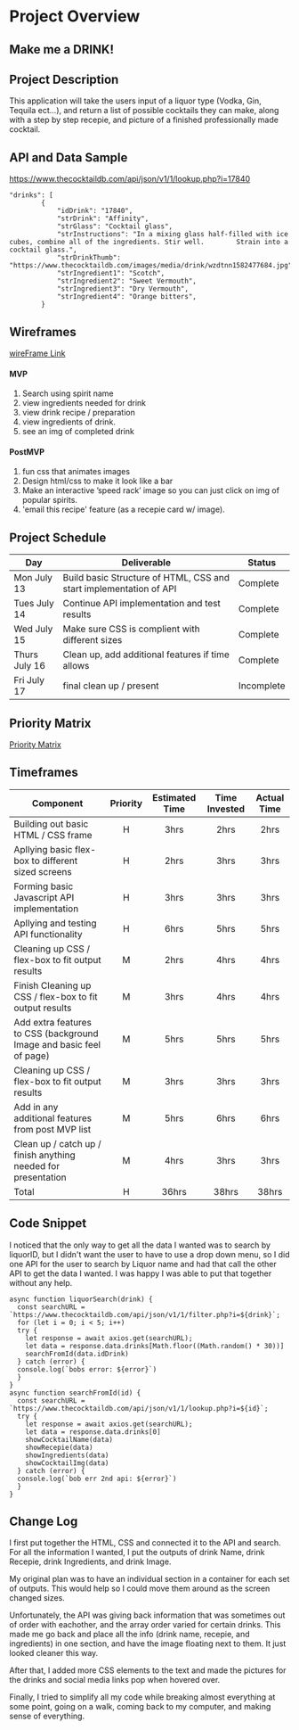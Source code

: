# Project Overview

##  Make me a DRINK!


## Project Description

This application will take the users input of a liquor type (Vodka, Gin, Tequila ect...), and return a list of possible 
cocktails they can make, along with a step by step recepie, and picture of a finished professionally made cocktail.

## API and Data Sample

https://www.thecocktaildb.com/api/json/v1/1/lookup.php?i=17840

```
"drinks": [
        {
            "idDrink": "17840",
            "strDrink": "Affinity",
            "strGlass": "Cocktail glass",
            "strInstructions": "In a mixing glass half-filled with ice cubes, combine all of the ingredients. Stir well. 		Strain into a cocktail glass.",
            "strDrinkThumb": "https://www.thecocktaildb.com/images/media/drink/wzdtnn1582477684.jpg",
            "strIngredient1": "Scotch",
            "strIngredient2": "Sweet Vermouth",
            "strIngredient3": "Dry Vermouth",
            "strIngredient4": "Orange bitters",
	    }
```

## Wireframes

[wireFrame Link](https://wireframe.cc/JDtQ9f)


#### MVP 

1. Search using spirit name 
2. view ingredients needed for drink 
3. view drink recipe / preparation 
4. view ingredients of drink. 
5. see an img of completed drink

#### PostMVP  

1. fun css that animates images
2. Design html/css to make it look like a bar
3. Make an interactive ’speed rack’ image so you can just click on img of popular spirits.
4. 'email this recipe' feature (as a recepie card w/ image).

## Project Schedule

|  Day | Deliverable | Status
|---|---| ---|
|Mon July 13| Build basic Structure of HTML, CSS and start implementation of API | Complete
|Tues July 14| Continue API implementation and test results  | Complete
|Wed July 15| Make sure CSS is complient with different sizes  | Complete
|Thurs July 16| Clean up, add additional features if time allows | Complete
|Fri July 17| final clean up / present | Incomplete

## Priority Matrix

[Priority Matrix](https://drive.google.com/file/d/1I8h4LY3Nndz2afWAAJcvyN-wVZEoDX9R/view?usp=sharing)

## Timeframes

| Component | Priority | Estimated Time | Time Invested | Actual Time |
| --- | :---: |  :---: | :---: | :---: |
| Building out basic HTML / CSS frame | H | 3hrs| 2hrs | 2hrs |
| Apllying basic flex-box to different sized screens | H | 2hrs| 3hrs | 3hrs |
| Forming basic Javascript API implementation | H | 3hrs| 3hrs | 3hrs |
| Apllying and testing API functionality | H | 6hrs| 5hrs | 5hrs |
| Cleaning up CSS / flex-box to fit output results | M | 2hrs| 4hrs | 4hrs |
| Finish Cleaning up CSS / flex-box to fit output results | M | 3hrs| 4hrs | 4hrs |
| Add extra features to CSS (background Image and basic feel of page) | M | 5hrs| 5hrs | 5hrs |
| Cleaning up CSS / flex-box to fit output results | M | 3hrs| 3hrs | 3hrs |
| Add in any additional features from post MVP list | M | 5hrs| 6hrs | 6hrs |
| Clean up / catch up / finish anything needed for presentation | M | 4hrs| 3hrs | 3hrs |
| Total | H | 36hrs| 38hrs | 38hrs |

## Code Snippet

I noticed that the only way to get all the data I wanted was to search by liquorID, but I didn't want the user to have to use a drop down menu, so I did one API for the user to search by Liquor name and had that call the other API to get the data I wanted. I was happy I was able to put that together without any help. 

```
async function liquorSearch(drink) {
  const searchURL = `https://www.thecocktaildb.com/api/json/v1/1/filter.php?i=${drink}`;
  for (let i = 0; i < 5; i++)
  try {
    let response = await axios.get(searchURL);
    let data = response.data.drinks[Math.floor((Math.random() * 30))]
    searchFromId(data.idDrink)
  } catch (error) {
  console.log(`bobs error: ${error}`)
  }
}
async function searchFromId(id) {
  const searchURL = `https://www.thecocktaildb.com/api/json/v1/1/lookup.php?i=${id}`;
  try {
    let response = await axios.get(searchURL);
    let data = response.data.drinks[0]
    showCocktailName(data)
    showRecepie(data)
    showIngredients(data)
    showCocktailImg(data)
  } catch (error) {
  console.log(`bob err 2nd api: ${error}`)
  }
}
```

## Change Log
 I first put together the HTML, CSS and connected it to the API and search. For all the information I wanted, I put the outputs of drink Name, drink Recepie, drink Ingredients, and drink Image. 
 
 My original plan was to have an individual section in a container for each set of outputs. This would help so I could move them around as the screen changed sizes. 
 
 Unfortunately, the API was giving back information that was sometimes out of order with eachother, and the array order varied for certain drinks. This made me go back and place all the info (drink name, recepie, and ingredients) in one section, and have the image floating next to them. It just looked cleaner this way. 
 
 After that, I added more CSS elements to the text and made the pictures for the drinks and social media links pop when hovered over. 
 
 Finally, I tried to simplify all my code while breaking almost everything at some point, going on a walk, coming back to my computer, and making sense of everything. 

